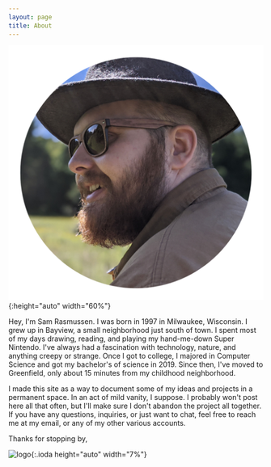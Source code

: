 ```yaml
---
layout: page
title: About
---
```


![me](assets/images/about/me.png){:height="auto" width="60%"}

Hey, I'm Sam Rasmussen. I was born in 1997 in Milwaukee, Wisconsin. I grew up in Bayview, a small neighborhood just south of town. I spent most of my days drawing, reading, and playing my hand-me-down Super Nintendo. I've always had a fascination with technology, nature, and anything creepy or strange. Once I got to college, I majored in Computer Science and got my bachelor's of science in 2019. Since then, I've moved to Greenfield, only about 15 minutes from my childhood neighborhood.

I made this site as a way to document some of my ideas and projects in a permanent space. In an act of mild vanity, I suppose. I probably won't post here all that often, but I'll make sure I don't abandon the project all together. If you have any questions, inquiries, or just want to chat, feel free to reach me at my email, or any of my other various accounts.

Thanks for stopping by,

![logo](../logo.png){:.ioda height="auto" width="7%"}